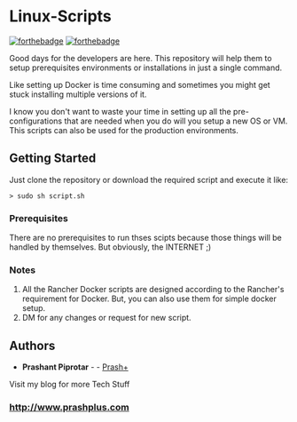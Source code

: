 # Linux-Scripts

[![forthebadge](https://forthebadge.com/images/badges/for-you.svg)](https://forthebadge.com)
[![forthebadge](https://forthebadge.com/images/badges/made-with-crayons.svg)](https://forthebadge.com)

Good days for the developers are here. This repository will help them to setup prerequisites environments or installations in just a single command.

Like setting up Docker is time consuming and sometimes you might get stuck installing multiple versions of it.

I know you don't want to waste your time in setting up all the pre-configurations that are needed when you do will you setup a new OS or VM. This scripts can also be used for the production environments.


## Getting Started

Just clone the repository or download the required script and execute it like:

```
> sudo sh script.sh
```

### Prerequisites

There are no prerequisites to run thses scipts because those things will be handled by themselves. 
But obviously, the INTERNET ;)

### Notes
 
1. All the Rancher Docker scripts are designed according to the Rancher's requirement for Docker. But, you can also use them for simple docker setup.
2. DM for any changes or request for new script.


## Authors

* **Prashant Piprotar** - - [Prash+](https://github.com/prashplus)

Visit my blog for more Tech Stuff
### http://www.prashplus.com
